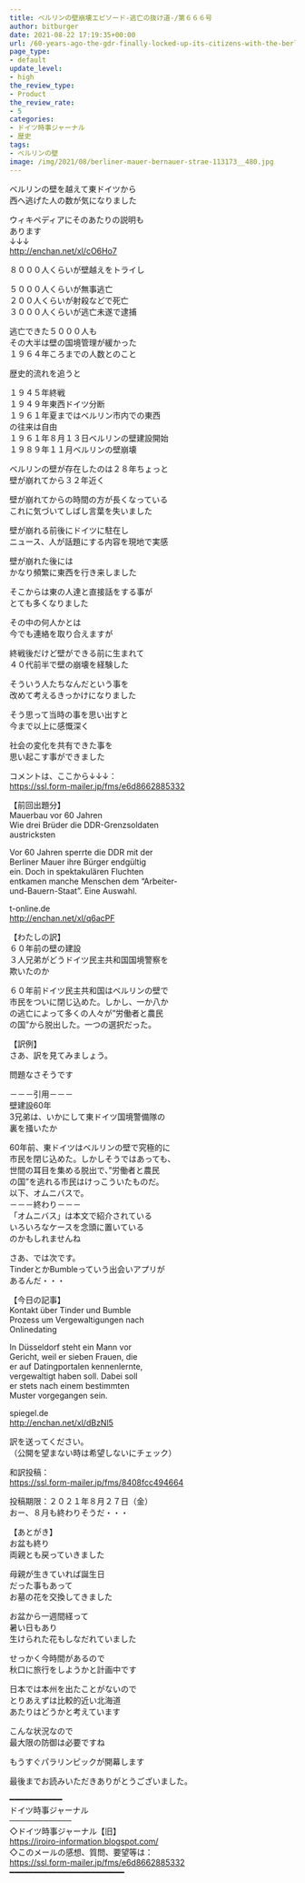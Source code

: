 ```yaml
---
title: ベルリンの壁崩壊エピソード-逃亡の抜け道-/第６６６号
author: bitburger
date: 2021-08-22 17:19:35+00:00
url: /60-years-ago-the-gdr-finally-locked-up-its-citizens-with-the-berlin-wall/
page_type:
- default
update_level:
- high
the_review_type:
- Product
the_review_rate:
- 5
categories:
- ドイツ時事ジャーナル
- 歴史
tags:
- ベルリンの壁
image: /img/2021/08/berliner-mauer-bernauer-strae-113173__480.jpg
---
```

ベルリンの壁を越えて東ドイツから  
西へ逃げた人の数が気になりました

ウィキペディアにそのあたりの説明も  
あります  
↓↓↓  
<http://enchan.net/xl/cO6Ho7>

８０００人くらいが壁越えをトライし

５０００人くらいが無事逃亡  
２００人くらいが射殺などで死亡  
３０００人くらいが逃亡未遂で逮捕

逃亡できた５０００人も  
その大半は壁の国境管理が緩かった  
１９６４年ころまでの人数とのこと

歴史的流れを追うと

１９４５年終戦  
１９４９年東西ドイツ分断  
１９６１年夏まではベルリン市内での東西  
の往来は自由  
１９６１年８月１３日ベルリンの壁建設開始  
１９８９年１１月ベルリンの壁崩壊

ベルリンの壁が存在したのは２８年ちょっと  
壁が崩れてから３２年近く

壁が崩れてからの時間の方が長くなっている  
これに気づいてしばし言葉を失いました

壁が崩れる前後にドイツに駐在し  
ニュース、人が話題にする内容を現地で実感

壁が崩れた後には  
かなり頻繁に東西を行き来しました

そこからは東の人達と直接話をする事が  
とても多くなりました

その中の何人かとは  
今でも連絡を取り合えますが

終戦後だけど壁ができる前に生まれて  
４０代前半で壁の崩壊を経験した

そういう人たちなんだという事を  
改めて考えるきっかけになりました

そう思って当時の事を思い出すと  
今まで以上に感慨深く

社会の変化を共有できた事を  
思い起こす事ができました

  
コメントは、ここから↓↓↓：  
<https://ssl.form-mailer.jp/fms/e6d8662885332>

【前回出題分】  
Mauerbau vor 60 Jahren  
Wie drei Brüder die DDR-Grenzsoldaten  
austricksten

Vor 60 Jahren sperrte die DDR mit der  
Berliner Mauer ihre Bürger endgültig  
ein. Doch in spektakulären Fluchten  
entkamen manche Menschen dem &#8220;Arbeiter-  
und-Bauern-Staat&#8221;. Eine Auswahl.

t-online.de  
<http://enchan.net/xl/q6acPF>

  
【わたしの訳】  
６０年前の壁の建設  
３人兄弟がどうドイツ民主共和国国境警察を  
欺いたのか

６０年前ドイツ民主共和国はベルリンの壁で  
市民をついに閉じ込めた。しかし、一か八か  
の逃亡によって多くの人々が”労働者と農民  
の国”から脱出した。一つの選択だった。

  
【訳例】  
さあ、訳を見てみましょう。

問題なさそうです

－－－引用－－－  
壁建設60年  
3兄弟は、いかにして東ドイツ国境警備隊の  
裏を掻いたか

60年前、東ドイツはベルリンの壁で究極的に  
市民を閉じ込めた。しかしそうではあっても、  
世間の耳目を集める脱出で、”労働者と農民  
の国”を逃れる市民はけっこういたものだ。  
以下、オムニバスで。  
－－－終わり－－－  
「オムニバス」は本文で紹介されている  
いろいろなケースを念頭に置いている  
のかもしれませんね

  
さあ、では次です。  
TinderとかBumbleっていう出会いアプリが  
あるんだ・・・

【今日の記事】  
Kontakt über Tinder und Bumble  
Prozess um Vergewaltigungen nach  
Onlinedating

In Düsseldorf steht ein Mann vor  
Gericht, weil er sieben Frauen, die  
er auf Datingportalen kennenlernte,  
vergewaltigt haben soll. Dabei soll  
er stets nach einem bestimmten  
Muster vorgegangen sein.

spiegel.de  
<http://enchan.net/xl/dBzNl5>

訳を送ってください。  
（公開を望まない時は希望しないにチェック）

和訳投稿：  
 <https://ssl.form-mailer.jp/fms/8408fcc494664>

投稿期限：２０２１年８月２７日（金）  
おー、８月も終わりそうだ・・・

【あとがき】  
お盆も終り  
両親とも戻っていきました

母親が生きていれば誕生日  
だった事もあって  
お墓の花を交換してきました

お盆から一週間経って  
暑い日もあり  
生けられた花もしなだれていました

せっかく今時間があるので  
秋口に旅行をしようかと計画中です

日本では本州を出たことがないので  
とりあえずは比較的近い北海道  
あたりはどうかと考えています

こんな状況なので  
最大限の防御は必要ですね

もうすぐパラリンピックが開幕します

  
最後までお読みいただきありがとうございました。

━━━━━━━━━━━  
ドイツ時事ジャーナル  
───────────  
◇ドイツ時事ジャーナル【旧】  
<https://iroiro-information.blogspot.com/>  
◇このメールの感想、質問、要望等は：  
<https://ssl.form-mailer.jp/fms/e6d8662885332>  
━━━━━━━━━━━━━━━━━━━━━━━━
